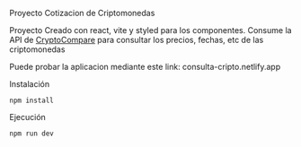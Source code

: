 Proyecto Cotizacion de Criptomonedas

Proyecto Creado con react, vite y styled para los componentes.
Consume la API de <a href="https://min-api.cryptocompare.com/documentation?key=Price&cat=multipleSymbolsFullPriceEndpoint" target="_blank">CryptoCompare</a> para consultar los precios, fechas, etc de las criptomonedas

Puede probar la aplicacion mediante este link: consulta-cripto.netlify.app

Instalación
```
npm install
```

Ejecución
```
npm run dev
```
